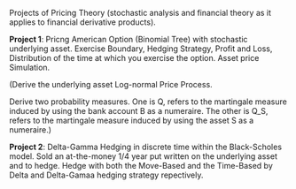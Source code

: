 Projects of Pricing Theory (stochastic analysis and financial theory as it applies to financial derivative products). 

**Project 1**: Pricng American Option (Binomial Tree) with stochastic underlying asset. Exercise Boundary, Hedging Strategy, Profit and Loss, Distribution of the time at which you exercise the option. Asset price Simulation.

(Derive the underlying asset Log-normal Price Process.

Derive two probability measures. One is Q, refers to the martingale measure induced by using the bank account B as a numeraire. The other is Q_S, refers to the martingale measure induced by using the asset S as a numeraire.)



**Project 2**: Delta-Gamma Hedging in discrete time within the Black-Scholes model. Sold an at-the-money 1/4 year put written on the underlying asset and to hedge. Hedge with both the Move-Based and the Time-Based by Delta and Delta-Gamaa hedging strategy repectively.
